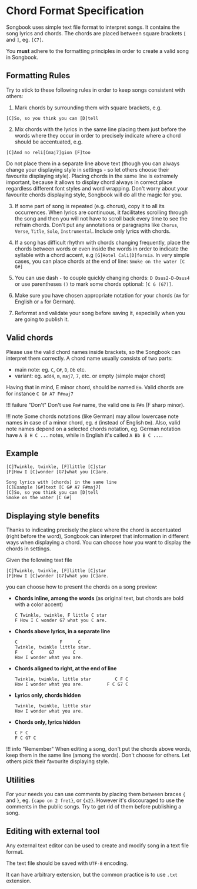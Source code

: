 # Chord Format Specification

Songbook uses simple text file format to interpret songs.
It contains the song lyrics and chords.
The chords are placed between square brackets `[` and `]`, eg. `[C7]`.

You **must** adhere to the formatting principles in order to create a valid song in Songbook.

## Formatting Rules
Try to stick to these following rules in order to keep songs consistent with others:

1. Mark chords by surrounding them with square brackets, e.g.
```
[C]So, so you think you can [D]tell
```

2. Mix chords with the lyrics in the same line placing them just before the words 
where they occur in order to precisely indicate where a chord should be accentuated, e.g. 
```
[C]And no reli[Cmaj7]gion [F]too
```
Do not place them in a separate line above text 
(though you can always change your displaying style in settings - so let others choose their favourite displaying style).
Placing chords in the same line is extremely important, 
because it allows to display chord always in correct place regardless different 
font styles and word wrapping. 
Don't worry about your favourite chords displaying style,
Songbook will do all the magic for you.

3. If some part of song is repeated (e.g. chorus), copy it to all its occurrences. 
When lyrics are continuous, it facilitates scrolling through the song and 
then you will not have to scroll back every time to see the refrain chords. 
Don't put any annotations or paragraphs like `Chorus`, `Verse`, `Title`, `Solo`, `Instrumental`. 
Include only lyrics with chords.

4. If a song has difficult rhythm with chords changing frequently,
place the chords between words or even inside the words in order to indicate 
the syllable with a chord accent, e.g `[G]Hotel Cali[D]fornia`. 
In very simple cases, you can place chords at the end of line: `Smoke on the water [C G#]`

5. You can use dash `-` to couple quickly changing chords: 
`D Dsus2-D-Dsus4` or use parentheses `()` to mark some chords optional: `[C G (G7)]`.

6. Make sure you have chosen appropriate notation for your chords
(`Am` for English or `a` for German).

7. Reformat and validate your song before saving it, 
especially when you are going to publish it.

## Valid chords
Please use the valid chord names inside brackets, so the Songbook can interpret them correctly.
A chord name usually consists of two parts:

- main note: eg. `C`, `C#`, `D`, `Db` etc.
- variant: eg. `add4`, `m`, `maj7`, `7`, etc. or empty (simple major chord)

Having that in mind, E minor chord, should be named `Em`.
Valid chords are for instance `C G# A7 F#maj7`

!!! failure "Don't"
    Don't use `Fm#` name, the valid one is `F#m` (F sharp minor).

!!! note
    Some chords notations (like German) may allow lowercase note names in case of a minor chord, eg. `d` (instead of English `Dm`).
    Also, valid note names depend on a selected chords notation, eg. German notation have `A B H C ...` notes, while in English it's called `A Bb B C ...`.

## Example
```
[C]Twinkle, twinkle, [F]little [C]star
[F]How I [C]wonder [G7]what you [C]are.

Song lyrics with [chords] in the same line
[C]Example [G#]text [C G# A7 F#maj7]
[C]So, so you think you can [D]tell
Smoke on the water [C G#]
```

## Displaying style benefits
Thanks to indicating precisely the place where the chord is accentuated (right before the word),
Songbook can interpret that information in different ways when displaying a chord.
You can choose how you want to display the chords in settings.

Given the following text file
```
[C]Twinkle, twinkle, [F]little [C]star
[F]How I [C]wonder [G7]what you [C]are.
```

you can choose how to present the chords on a song preview:

- **Chords inline, among the words** (as original text, but chords are bold with a color accent)
    ```
    C Twinkle, twinkle, F little C star
    F How I C wonder G7 what you C are.
    ```

- **Chords above lyrics, in a separate line**
    ```
    C                F      C
    Twinkle, twinkle little star.
    F     C      G7       C
    How I wonder what you are.
    ```

- **Chords aligned to right, at the end of line**
    ```
    Twinkle, twinkle, little star         C F C
    How I wonder what you are.         F C G7 C
    ```

- **Lyrics only, chords hidden**
    ```
    Twinkle, twinkle, little star
    How I wonder what you are.
    ```

- **Chords only, lyrics hidden**
    ```
    C F C
    F C G7 C
    ```

!!! info "Remember"
    When editing a song, don't put the chords above words, keep them in the same line (among the words).
    Don't choose for others.
    Let others pick their favourite displaying style.

## Utilities
For your needs you can use comments by placing them between braces `{` and `}`,
eg. `{capo on 2 fret}`, or `{x2}`.
However it's discouraged to use the comments in the public songs.
Try to get rid of them before publishing a song.

## Editing with external tool
Any external text editor can be used to create and modify song in a text file format.

The text file should be saved with `UTF-8` encoding.

It can have arbitrary extension, but the common practice is to use `.txt` extension.
